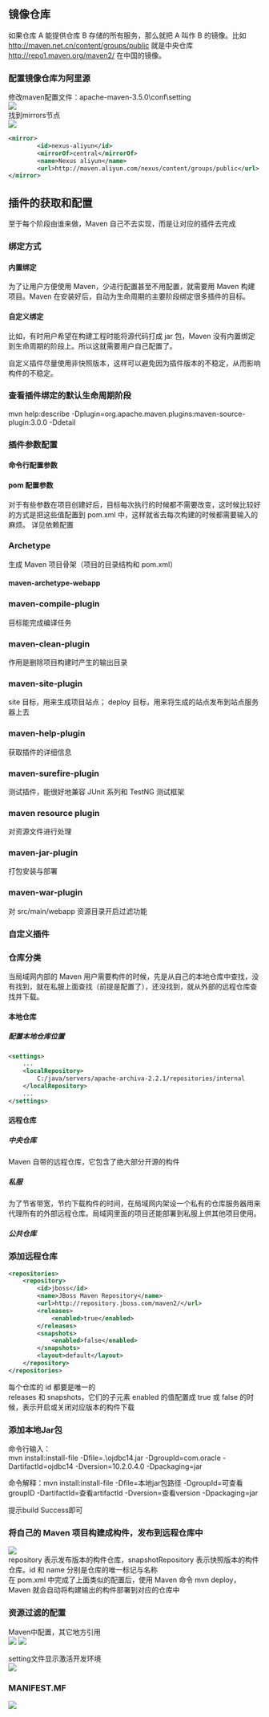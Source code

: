 ## 镜像仓库
如果仓库 A 能提供仓库 B 存储的所有服务，那么就把 A 叫作 B 的镜像。比如 http://maven.net.cn/content/groups/public 就是中央仓库 http://repo1.maven.org/maven2/ 在中国的镜像。
### 配置镜像仓库为阿里源
修改maven配置文件：apache-maven-3.5.0\conf\setting  
![](./resources/images/配置/修改源1.png)  
找到mirrors节点  
![](./resources/images/配置/修改源2.png)  
```xml
<mirror>
        <id>nexus-aliyun</id>
        <mirrorOf>central</mirrorOf>
        <name>Nexus aliyun</name>
        <url>http://maven.aliyun.com/nexus/content/groups/public</url>
</mirror>
```

## 插件的获取和配置
至于每个阶段由谁来做，Maven 自己不去实现，而是让对应的插件去完成

### 绑定方式
#### 内置绑定
为了让用户方便使用 Maven，少进行配置甚至不用配置，就需要用 Maven 构建项目。Maven 在安装好后，自动为生命周期的主要阶段绑定很多插件的目标。

#### 自定义绑定
比如，有时用户希望在构建工程时能将源代码打成 jar 包，Maven 没有内置绑定到生命周期的阶段上。所以这就需要用户自己配置了。
 
自定义插件尽量使用非快照版本，这样可以避免因为插件版本的不稳定，从而影响构件的不稳定。

### 查看插件绑定的默认生命周期阶段
mvn help:describe -Dplugin=org.apache.maven.plugins:maven-source-plugin:3.0.0 -Ddetail

### 插件参数配置
#### 命令行配置参数
#### pom 配置参数
对于有些参数在项目创建好后，目标每次执行的时候都不需要改变，这时候比较好的方式是把这些值配置到 pom.xml 中，这样就省去每次构建的时候都需要输入的麻烦。
详见依赖配置

### Archetype
生成 Maven 项目骨架（项目的目录结构和 pom.xml）
#### maven-archetype-webapp

### maven-compile-plugin
目标能完成编译任务

### maven-clean-plugin 
作用是删除项目构建时产生的输出目录

### maven-site-plugin 
site 目标，用来生成项目站点；
deploy 目标，用来将生成的站点发布到站点服务器上去

### maven-help-plugin
获取插件的详细信息

### maven-surefire-plugin
测试插件，能很好地兼容 JUnit 系列和 TestNG 测试框架

### maven resource plugin
对资源文件进行处理

### maven-jar-plugin
打包安装与部署

### maven-war-plugin
对 src/main/webapp 资源目录开启过滤功能

### 自定义插件

### 仓库分类
当局域网内部的 Maven 用户需要构件的时候，先是从自己的本地仓库中查找，没有找到，就在私服上面查找（前提是配置了），还没找到，就从外部的远程仓库查找并下载。
#### 本地仓库
##### 配置本地仓库位置
```xml
<settings>
    ...
    <localRepository>
        C:/java/servers/apache-archiva-2.2.1/repositories/internal
    </localRepository>
    ...
</settings>
```
#### 远程仓库
##### 中央仓库
Maven 自带的远程仓库，它包含了绝大部分开源的构件
##### 私服
为了节省带宽，节约下载构件的时间，在局域网内架设一个私有的仓库服务器用来代理所有的外部远程仓库。局域网里面的项目还能部署到私服上供其他项目使用。
##### 公共仓库

### 添加远程仓库
```xml
<repositories>
    <repository>
        <id>jboss</id>
        <name>JBoss Maven Repository</name>
        <url>http://repository.jboss.com/maven2/</url>
        <releases>
            <enabled>true</enabled>
        </releases>
        <snapshots>
            <enabled>false</enabled>
        </snapshots>
        <layout>default</layout>
    </repository>
</repositories>
```
每个仓库的 id 都要是唯一的  
releases 和 snapshots，它们的子元素 enabled 的值配置成 true 或 false 的时候，表示开启或关闭对应版本的构件下载

### 添加本地Jar包
命令行输入：  
mvn install:install-file -Dfile=.\ojdbc14.jar -DgroupId=com.oracle -DartifactId=ojdbc14 -Dversion=10.2.0.4.0 -Dpackaging=jar

命令解释：mvn install:install-file -Dfile=本地jar包路径 -DgroupId=可查看groupID -DartifactId=查看artifactId -Dversion=查看version -Dpackaging=jar

提示build Success即可  

### 将自己的 Maven 项目构建成构件，发布到远程仓库中  
![](./resources/images/配置/构建成构件.png)  
repository 表示发布版本的构件仓库，snapshotRepository 表示快照版本的构件仓库。id 和 name 分别是仓库的唯一标记与名称  
在 pom.xml 中完成了上面类似的配置后，使用 Maven 命令 mvn deploy，Maven 就会自动将构建输出的构件部署到对应的仓库中  

### 资源过滤的配置
Maven中配置，其它地方引用  
![](./resources/images/配置/资源过滤的配置1.png)
![](./resources/images/配置/资源过滤的配置2.png)
 
setting文件显示激活开发环境  
![](./resources/images/配置/激活开发环境.png)
 
### MANIFEST.MF
![](./resources/images/配置/MANIFEST文件.png)
 
